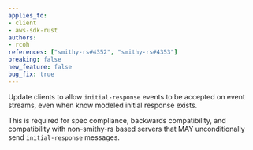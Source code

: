 ```yaml
---
applies_to:
- client
- aws-sdk-rust
authors:
- rcoh
references: ["smithy-rs#4352", "smithy-rs#4353"]
breaking: false
new_feature: false
bug_fix: true
---
```

Update clients to allow `initial-response` events to be accepted on event streams, even when know modeled initial response exists.

This is required for spec compliance, backwards compatibility, and compatibility with non-smithy-rs based servers that
MAY unconditionally send `initial-response` messages.
